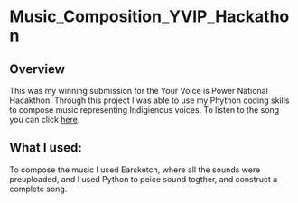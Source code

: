 # Music_Composition_YVIP_Hackathon

## Overview
This was my winning submission for the Your Voice is Power National Hacakthon. Through this project I was able to use my Phython coding skills to compose music representing Indigienous voices. To listen to the song you can click [here](https://earsketch.gatech.edu/earsketch2/?sharing=7k3TekUBjC9SeGF3rjdgZg).

## What I used:
To compose the music I used Earsketch, where all the sounds were preuploaded, and I used Python to peice sound togther, and construct a complete song. 
